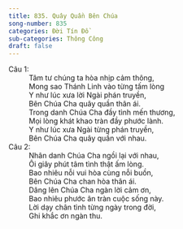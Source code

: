 ```yaml
---
title: 835. Quây Quần Bên Chúa
song-number: 835
categories: Đời Tín Đồ
sub-categories: Thông Công
draft: false
---
```

<dl><dt>Câu 1:</dt><dd data-verse="1">Tâm tư chúng ta hòa nhịp cảm thông, <br/>Mong sao Thánh Linh vào từng tấm lòng <br/>Y như lúc xưa lời Ngài phán truyền, <br/>Bên Chúa Cha quây quần thân ái. <br/>Trong danh Chúa Cha đầy tình mến thương, <br/>Mọi lòng khát khao tràn đầy phước lành. <br/>Y như lúc xưa Ngài từng phán truyền, <br/>Bên Chúa Cha quây quần với nhau. </dd><dt>Câu 2:</dt><dd data-verse="2">Nhân danh Chúa Cha ngồi lại với nhau, <br/>Ôi giây phút tâm tình thật ấm lòng. <br/>Bao nhiêu nỗi vui hòa cùng nỗi buồn, <br/>Bên Chúa Cha chan hòa thân ái. <br/>Dâng lên Chúa Cha ngàn lời cảm ơn, <br/>Bao nhiêu phước ân tràn cuộc sống này. <br/>Lời dạy chân tình từng ngày trong đời, <br/>Ghi khắc ơn ngàn thu. </dd></dl>